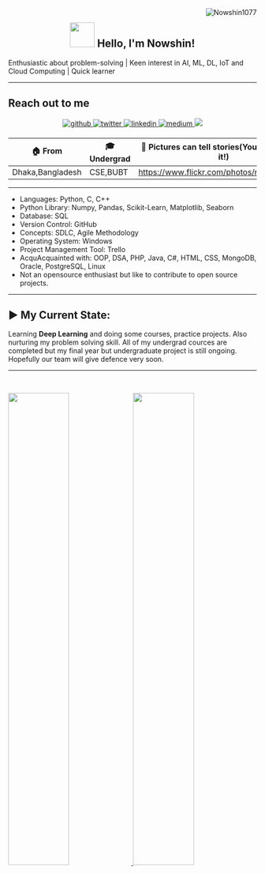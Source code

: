 <img align ="right" src="https://komarev.com/ghpvc/?username=Nowshin1077&label=Profile%20views&color=0e75b6&style=flat" alt="Nowshin1077"> 
<h2 align="center"><img src="https://media.giphy.com/media/mGcNjsfWAjY5AEZNw6/giphy.gif" width="50" /> Hello, I'm Nowshin! </h2>
  
Enthusiastic about problem-solving | Keen interest in AI, ML, DL, IoT and Cloud Computing | Quick learner

--------------------------------------------------------------------------------------------------------------------------------------------

<h2>Reach out to me</h2>

<p align="center">
<a href="https://github.com/Nowshin1077" target="_blank">
<img src=https://img.shields.io/badge/github-%2324292e.svg?&style=for-the-badge&logo=github&logoColor=white alt=github style="margin-bottom: 5px;" />
</a>
<a href="https://twitter.com/nowshin1077" target="_blank">
<img src=https://img.shields.io/badge/twitter-%2300acee.svg?&style=for-the-badge&logo=twitter&logoColor=white alt=twitter style="margin-bottom: 5px;" />
</a>
<a href="https://www.linkedin.com/in/nowshin1077/" target="_blank">
<img src=https://img.shields.io/badge/linkedin-%231E77B5.svg?&style=for-the-badge&logo=linkedin&logoColor=white alt=linkedin style="margin-bottom: 5px;" />
</a>
<a href="https://medium.com/@nowshin1077" target="_blank">
<img src=https://img.shields.io/badge/medium-%23292929.svg?&style=for-the-badge&logo=medium&logoColor=white alt=medium style="margin-bottom: 5px;" />
</a>   
 <a href="https://stackoverflow.com/users/13979799/nowshin1077" target="_blank">
<img src="https://img.shields.io/badge/-Stack%20overflow-FE7A16?style=for-the-badge&logo=stack-overflow&logoColor=white"/>
</a>  
</p> 


| 🏠 From  |🎓Undergrad | 📸 Pictures can tell stories(You may not see it!) |  👩‍💻 W & T(wanted to inspire my other female classmates) |
| ------------- | -------------  | ------------- | ------------- |
|Dhaka,Bangladesh | CSE,BUBT | https://www.flickr.com/photos/nowshin1077/ | https://wandt20.wordpress.com/ |

-------------------------------------------------------------------------------------------------------------------------------------------
- Languages: Python, C, C++
- Python Library: Numpy, Pandas, Scikit-Learn, Matplotlib, Seaborn
- Database: SQL
- Version Control: GitHub
- Concepts: SDLC, Agile Methodology
- Operating System: Windows
- Project Management Tool: Trello
- AcquAcquainted with: OOP, DSA, PHP, Java, C#, HTML, CSS, MongoDB, Oracle, PostgreSQL, Linux
- Not an opensource enthusiast but like to contribute to open source projects.
-------------------------------------------------------------------------------------------------------------------------------------------
▶️ My Current State: 
---------------------
Learning **Deep Learning** and doing some courses, practice projects. Also nurturing my problem solving skill.
All of my undergrad cources are completed but my final year but undergraduate project is still ongoing. Hopefully our team will give defence very soon.

-------------------------------------------------------------------------------------------------------------------------------------------
<br/>
<p align="left">
  <a href="https://Nowshin1077.dev/">
 <img width="49.5%" src="https://github-readme-stats.vercel.app/api?username=Nowshin1077&show_icons=true&theme=gruvbox&hide_border=true" /> 
     <img width="49.5%" src="https://github-readme-streak-stats.herokuapp.com/?user=Nowshin1077&theme=gruvbox&hide_border=true" /> 
  </a>
</p>
<br>


